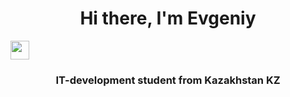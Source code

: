 <h1 align="center">Hi there, I'm Evgeniy</h1>
<img src="https://github.com/blackcater/blackcater/raw/main/images/Hi.gif" height="30px" align="center"></img>
<h3 align="center">IT-development student from Kazakhstan KZ</h3>

